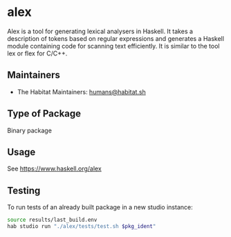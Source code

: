 # alex

Alex is a tool for generating lexical analysers in Haskell. It takes a description of tokens based on regular expressions and generates a Haskell module containing code for scanning text efficiently. It is similar to the tool lex or flex for C/C++.

## Maintainers

* The Habitat Maintainers: <humans@habitat.sh>

## Type of Package

Binary package

## Usage

See https://www.haskell.org/alex

## Testing

To run tests of an already built package in a new studio instance:

```bash
source results/last_build.env
hab studio run "./alex/tests/test.sh $pkg_ident"
```

